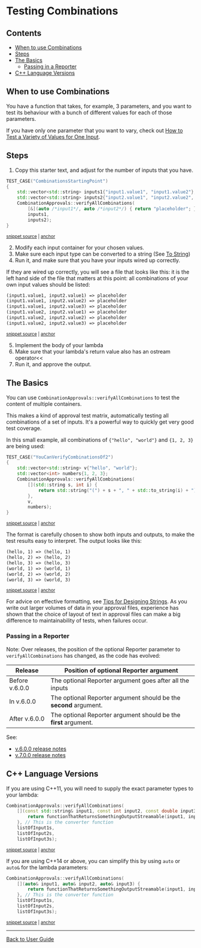 <a id="top"></a>

# Testing Combinations

<!-- toc -->
## Contents

  * [When to use Combinations](#when-to-use-combinations)
  * [Steps](#steps)
  * [The Basics](#the-basics)
    * [Passing in a Reporter](#passing-in-a-reporter)
  * [C++ Language Versions](#c-language-versions)<!-- endToc -->

## When to use Combinations

You have a function that takes, for example, 3 parameters, and you want to test its behaviour with a bunch of different values for each of those parameters.

If you have only one parameter that you want to vary, check out [How to Test a Variety of Values for One Input](/doc/how_tos/TestAVarietyOfValues.md#top).

## Steps

1. Copy this starter text, and adjust for the number of inputs that you have.

<!-- snippet: CombinationsStartingPoint -->
<a id='snippet-combinationsstartingpoint'></a>
```cpp
TEST_CASE("CombinationsStartingPoint")
{
    std::vector<std::string> inputs1{"input1.value1", "input1.value2"};
    std::vector<std::string> inputs2{"input2.value1", "input2.value2", "input2.value3"};
    CombinationApprovals::verifyAllCombinations(
        [&](auto /*input1*/, auto /*input2*/) { return "placeholder"; },
        inputs1,
        inputs2);
}
```
<sup><a href='/tests/DocTest_Tests/CombinationTests.cpp#L56-L66' title='Snippet source file'>snippet source</a>
| <a href='#snippet-combinationsstartingpoint' title='Start of snippet'>anchor</a></sup>
<!-- endSnippet -->

2. Modify each input container for your chosen values.
3. Make sure each input type can be converted to a string (See [To String](/doc/ToString.md#how))
4. Run it, and make sure that you have your inputs wired up correctly.

If they are wired up correctly, you will see a file that looks like this: it is the left hand side of the file that
matters at this point: all combinations of your own input values should be listed:

<!-- snippet: CombinationTests.CombinationsStartingPoint.approved.txt -->
<a id='snippet-CombinationTests.CombinationsStartingPoint.approved.txt'></a>
```txt
(input1.value1, input2.value1) => placeholder
(input1.value1, input2.value2) => placeholder
(input1.value1, input2.value3) => placeholder
(input1.value2, input2.value1) => placeholder
(input1.value2, input2.value2) => placeholder
(input1.value2, input2.value3) => placeholder

```
<sup><a href='/tests/DocTest_Tests/approval_tests/CombinationTests.CombinationsStartingPoint.approved.txt#L1-L7' title='Snippet source file'>snippet source</a> | <a href='#snippet-CombinationTests.CombinationsStartingPoint.approved.txt' title='Start of snippet'>anchor</a></sup>
<!-- endSnippet -->

5. Implement the body of your lambda
6. Make sure that your lambda's return value also has an ostream operator<<
7. Run it, and approve the output.

## The Basics

You can use `CombinationApprovals::verifyAllCombinations` to test the content of multiple containers.

This makes a kind of approval test matrix, automatically testing all combinations of a set of inputs. It's a powerful way to quickly get very good test coverage.

In this small example, all combinations of `{"hello", "world"}` and `{1, 2, 3}` are being used:

<!-- snippet: YouCanVerifyCombinationsOf2 -->
<a id='snippet-youcanverifycombinationsof2'></a>
```cpp
TEST_CASE("YouCanVerifyCombinationsOf2")
{
    std::vector<std::string> v{"hello", "world"};
    std::vector<int> numbers{1, 2, 3};
    CombinationApprovals::verifyAllCombinations(
        [](std::string s, int i) {
            return std::string("(") + s + ", " + std::to_string(i) + ")";
        },
        v,
        numbers);
}
```

<sup><a href='/tests/DocTest_Tests/CombinationTests.cpp#L42-L54' title='Snippet source file'>snippet source</a>
| <a href='#snippet-youcanverifycombinationsof2' title='Start of snippet'>anchor</a></sup>
<!-- endSnippet -->

The format is carefully chosen to show both inputs and outputs, to make the test results easy to interpret. The output looks like this:

<!-- snippet: CombinationTests.YouCanVerifyCombinationsOf2.approved.txt -->
<a id='snippet-CombinationTests.YouCanVerifyCombinationsOf2.approved.txt'></a>
```txt
(hello, 1) => (hello, 1)
(hello, 2) => (hello, 2)
(hello, 3) => (hello, 3)
(world, 1) => (world, 1)
(world, 2) => (world, 2)
(world, 3) => (world, 3)

```
<sup><a href='/tests/DocTest_Tests/approval_tests/CombinationTests.YouCanVerifyCombinationsOf2.approved.txt#L1-L7' title='Snippet source file'>snippet source</a> | <a href='#snippet-CombinationTests.YouCanVerifyCombinationsOf2.approved.txt' title='Start of snippet'>anchor</a></sup>
<!-- endSnippet -->

For advice on effective formatting, see [Tips for Designing Strings](/doc/explanations/TipsForDesigningStrings.md#top). As you write out larger volumes of data in your approval files, experience has shown that the choice of layout of text in approval files can make a big difference to maintainability of tests, when failures occur.

### Passing in a Reporter

Note: Over releases, the position of the optional Reporter parameter to `verifyAllCombinations` has changed, as the code has evolved:

| Release  | Position of optional Reporter argument |
|----------|---------------------|
| Before v.6.0.0 | The optional Reporter argument goes after all the inputs |
| In v.6.0.0 | The optional Reporter argument should be the **second** argument. |
| After v.6.0.0 | The optional Reporter argument should be the **first** argument. |

See:

* [v.6.0.0 release notes](https://github.com/approvals/ApprovalTests.cpp/releases/tag/v.6.0.0)
* [v.7.0.0 release notes](https://github.com/approvals/ApprovalTests.cpp/releases/tag/v.7.0.0)

## C++ Language Versions

If you are using C++11, you will need to supply the exact parameter types to your lambda:

<!-- snippet: sample_combinations_of_three -->
<a id='snippet-sample_combinations_of_three'></a>
```cpp
CombinationApprovals::verifyAllCombinations(
    [](const std::string& input1, const int input2, const double input3) {
        return functionThatReturnsSomethingOutputStreamable(input1, input2, input3);
    }, // This is the converter function
    listOfInput1s,
    listOfInput2s,
    listOfInput3s);
```
<sup><a href='/tests/DocTest_Tests/docs/CombinationsSampleCode.cpp#L24-L32' title='Snippet source file'>snippet source</a> | <a href='#snippet-sample_combinations_of_three' title='Start of snippet'>anchor</a></sup>
<!-- endSnippet -->

If you are using C++14 or above, you can simplify this by using `auto` or `auto&` for the lambda parameters:

<!-- snippet: sample_combinations_of_three_with_auto -->
<a id='snippet-sample_combinations_of_three_with_auto'></a>
```cpp
CombinationApprovals::verifyAllCombinations(
    [](auto& input1, auto& input2, auto& input3) {
        return functionThatReturnsSomethingOutputStreamable(input1, input2, input3);
    }, // This is the converter function
    listOfInput1s,
    listOfInput2s,
    listOfInput3s);
```
<sup><a href='/tests/DocTest_Tests/docs/CombinationsSampleCode.cpp#L41-L49' title='Snippet source file'>snippet source</a> | <a href='#snippet-sample_combinations_of_three_with_auto' title='Start of snippet'>anchor</a></sup>
<!-- endSnippet -->

---

[Back to User Guide](/doc/README.md#top)
